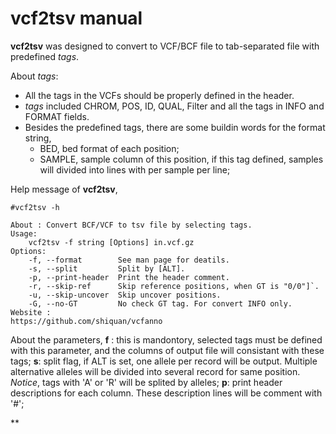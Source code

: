 # vcf2tsv manual

**vcf2tsv** was designed to convert to VCF/BCF file to tab-separated file with predefined *tags*.

About *tags*:  
* All the tags in the VCFs should be properly defined in the header.
* *tags* included CHROM, POS, ID, QUAL, Filter and all the tags in INFO and FORMAT fields.
* Besides the predefined tags, there are some buildin words for the format string,
	- BED, bed format of each position;
	- SAMPLE, sample column of this position, if this tag defined, samples will divided into lines with per sample per line;


Help message of **vcf2tsv**,
```
#vcf2tsv -h

About : Convert BCF/VCF to tsv file by selecting tags.
Usage:
	vcf2tsv -f string [Options] in.vcf.gz
Options:
	-f, --format        See man page for deatils.
	-s, --split         Split by [ALT].
	-p, --print-header  Print the header comment.
	-r, --skip-ref      Skip reference positions, when GT is "0/0"]`.
	-u, --skip-uncover  Skip uncover positions.
	-G, --no-GT         No check GT tag. For convert INFO only.
Website :
https://github.com/shiquan/vcfanno
```

About the parameters,
**f** : this is mandontory, selected tags must be defined with this parameter, and the columns of output file will consistant with these tags;
**s**: split flag, if ALT is set, one allele per record will be output. Multiple alternative alleles will be divided into several record for same position. *Notice*, tags with 'A' or 'R' will be splited by alleles;
**p**: print header descriptions for each column. These description lines will be comment with '#';

**

